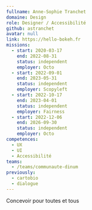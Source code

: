 ```yaml
---
fullname: Anne-Sophie Tranchet
domaine: Design
role: Designer / Accessibilité
github: astranchet
avatar: null
link: https://hello-bokeh.fr
missions:
  - start: 2020-03-17
    end: 2022-08-31
    status: independent
    employer: Octo
  - start: 2022-09-01
    end: 2023-05-31
    status: independent
    employer: Scopyleft
  - start: 2022-10-17
    end: 2023-04-01
    status: independent
    employer: Fairness
  - start: 2022-12-06
    end: 2026-09-30
    status: independent
    employer: Octo
competences:
  - UX
  - UI
  - Accessibilité
teams:
  - /teams/communaute-dinum
previously:
  - cartobio
  - dialogue
---
```


Concevoir pour toutes et tous
